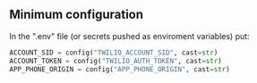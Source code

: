 

## Minimum configuration

In the ".env" file (or secrets pushed as enviroment variables) put:

```python
ACCOUNT_SID = config("TWILIO_ACCOUNT_SID", cast=str)
ACCOUNT_TOKEN = config("TWILIO_AUTH_TOKEN", cast=str)
APP_PHONE_ORIGIN = config("APP_PHONE_ORIGIN", cast=str)
```
